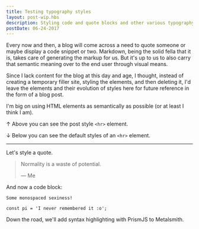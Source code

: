 ```yaml
---
title: Testing typography styles
layout: post-wip.hbs
description: Styling code and quote blocks and other various typography bits.
postDate: 06-24-2017
---
```


Every now and then, a blog will come across a need to quote someone or maybe
display a code snippet or two. Markdown, being the solid fella that it is,
takes care of generating the markup for us. But it's up to us to also carry
that semantic meaning over to the end user through visual means.

Since I lack content for the blog at this day and age, I thought, instead of
creating a temporary filler site, styling the elements, and then deleting it,
I'd leave the elements and their evolution of styles here for future reference
in the form of a blog post.

I'm big on using HTML elements as semantically as possible (or at least I think
I am).


&uarr; Above you can see the post style `<hr>` element.

&darr; Below you can see the default styles of an `<hr>` element.

<hr>

Let's style a quote.

> Normality is a waste of potential.
>
> &mdash; Me

And now a code block:
```
Some monospaced sexiness!

const pi = 'I never remembered it :o';
```

Down the road, we'll add syntax highlighting with PrismJS to Metalsmith.
<!-- TODO: Link to that post in the future -->
